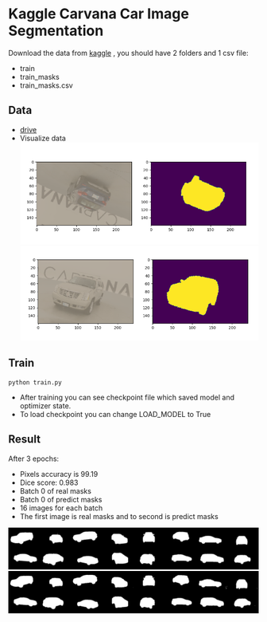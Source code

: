 # Kaggle Carvana Car Image Segmentation
Download the data from [kaggle](https://www.kaggle.com/c/carvana-image-masking-challenge/data)
, you should have 2 folders and 1 csv file:

- train
- train_masks
- train_masks.csv

## Data
- [drive](https://drive.google.com/drive/folders/19_8oIEERDGQjqKbAkla3ZvM4qdJUcuM4?usp=sharing)
- Visualize data
![visual1](data_visualize/image1.PNG) 
![visual2](data_visualize/image2.PNG)

## Train
```
python train.py
```
- After training you can see checkpoint file which saved model and optimizer state. 
- To load checkpoint you can change LOAD_MODEL to True

## Result
After 3 epochs: 
- Pixels accuracy is 99.19
- Dice score: 0.983
- Batch 0 of real masks 
- Batch 0 of predict masks
- 16 images for each batch
- The first image is real masks and to second is predict masks

![Result1](real_masks/saved_images0.png) 
![Result2](predict_masks/pred_0.png)

